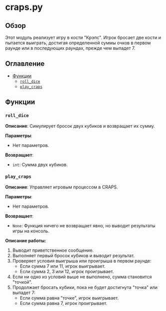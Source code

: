 # craps.py

## Обзор

Этот модуль реализует игру в кости "Крэпс". Игрок бросает две кости и пытается выиграть, достигая определенной суммы очков в первом раунде или в последующих раундах, прежде чем выпадет 7.

## Оглавление

- [Функции](#Функции)
    - [`roll_dice`](#roll_dice)
    - [`play_craps`](#play_craps)

## Функции

### `roll_dice`

**Описание**: 
Симулирует бросок двух кубиков и возвращает их сумму.

**Параметры**:
- Нет параметров.

**Возвращает**:
- `int`: Сумма двух кубиков.

### `play_craps`

**Описание**: 
Управляет игровым процессом в CRAPS.

**Параметры**:
- Нет параметров.

**Возвращает**:
- `None`: Функция ничего не возвращает явно, но выводит результаты игры на консоль.

**Описание работы:**
1. Выводит приветственное сообщение.
2. Выполняет первый бросок кубиков и выводит результат.
3. Проверяет условия выигрыша или проигрыша в первом раунде:
   - Если сумма 7 или 11, игрок выигрывает.
   - Если сумма 2, 3 или 12, игрок проигрывает.
4. Если ни одно из условий выше не выполнено, сумма становится "точкой".
5. Продолжает бросать кубики, пока не будет достигнута "точка" или выпадет 7:
    - Если сумма равна "точке", игрок выигрывает.
    - Если сумма равна 7, игрок проигрывает.